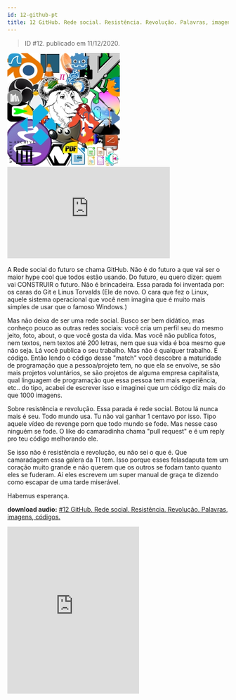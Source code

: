 ```yaml
---
id: 12-github-pt
title: 12 GitHub. Rede social. Resistência. Revolução. Palavras, imagens, códigos.
---
```


> ID #12. publicado em 11/12/2020.

![img](../../static/img/BC-12-github-desenho.jpg) <iframe width="370" height="208" src="https://www.youtube.com/embed/LR5TlLVNlWg" frameborder="0" allow="accelerometer; autoplay; clipboard-write; encrypted-media; gyroscope; picture-in-picture" allowfullscreen></iframe>

A Rede social do futuro se chama GitHub. Não é do futuro a que vai ser o maior hype cool que todos estão usando. Do futuro, eu quero dizer: quem vai CONSTRUIR o futuro. Não é brincadeira. Essa parada foi inventada por: os caras do Git e Linus Torvalds (Ele de novo. O cara que fez o Linux, aquele sistema operacional que você nem imagina que é muito mais simples de usar que o famoso Windows.)

Mas não deixa de ser uma rede social. Busco ser bem didático, mas conheço pouco as outras redes sociais: você cria um perfil seu do mesmo jeito, foto, about, o que você gosta da vida. Mas você não publica fotos, nem textos, nem textos até 200 letras, nem que sua vida é boa mesmo que não seja. Lá você publica o seu trabalho. Mas não é qualquer trabalho. É código. Então lendo o código desse "match" você descobre a maturidade de programação que a pessoa/projeto tem, no que ela se envolve, se são mais projetos voluntários, se são projetos de alguma empresa capitalista, qual linguagem de programação que essa pessoa tem mais experiência, etc.. do tipo, acabei de escrever isso e imaginei que um código diz mais do que 1000 imagens.

Sobre resistência e revolução. Essa parada é rede social. Botou lá nunca mais é seu. Todo mundo usa. Tu não vai ganhar 1 centavo por isso. Tipo aquele vídeo de revenge porn que todo mundo se fode. Mas nesse caso ninguém se fode. O like do camaradinha chama "pull request" e é um reply pro teu código melhorando ele.

Se isso não é resistência e revolução, eu não sei o que é. Que camaradagem essa galera da TI tem. Isso porque esses felasdaputa tem um coração muito grande e não querem que os outros se fodam tanto quanto eles se fuderam. Aí eles escrevem um super manual de graça te dizendo como escapar de uma tarde miserável.

Habemus esperança.


**download audio:** <a href="/audio/BC-12-github-audio-remix-pt.mp3" target="_blank">#12 GitHub. Rede social. Resistência. Revolução. Palavras, imagens, códigos.</a>

<iframe src="https://open.spotify.com/embed/track/5uycfDlFeV8QcbPlO4Gg4C" width="300" height="380" frameborder="0" allowtransparency="true" allow="encrypted-media"></iframe>